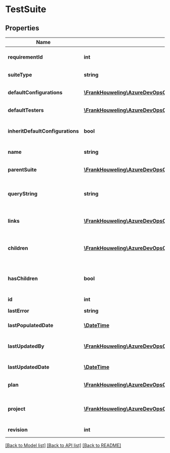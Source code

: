 # TestSuite

## Properties
Name | Type | Description | Notes
------------ | ------------- | ------------- | -------------
**requirementId** | **int** | Test suite requirement id. | [optional] 
**suiteType** | **string** | Test suite type. | [optional] 
**defaultConfigurations** | [**\FrankHouweling\AzureDevOpsClient\TestPlan\Model\TestConfigurationReference[]**](TestConfigurationReference.md) | Test suite default configurations. | [optional] 
**defaultTesters** | [**\FrankHouweling\AzureDevOpsClient\TestPlan\Model\IdentityRef[]**](IdentityRef.md) | Test suite default testers. | [optional] 
**inheritDefaultConfigurations** | **bool** | Default configuration was inherited or not. | [optional] 
**name** | **string** | Name of test suite. | [optional] 
**parentSuite** | [**\FrankHouweling\AzureDevOpsClient\TestPlan\Model\TestSuiteReference**](TestSuiteReference.md) | Test suite parent shallow reference. | [optional] 
**queryString** | **string** | Test suite query string, for dynamic suites. | [optional] 
**links** | [**\FrankHouweling\AzureDevOpsClient\TestPlan\Model\ReferenceLinks**](ReferenceLinks.md) | Links: self, testPoints, testCases, parent | [optional] 
**children** | [**\FrankHouweling\AzureDevOpsClient\TestPlan\Model\TestSuite[]**](TestSuite.md) | Child test suites of current test suite. | [optional] 
**hasChildren** | **bool** | Boolean value dictating if Child test suites are present | [optional] 
**id** | **int** | Id of test suite. | [optional] 
**lastError** | **string** | Last error for test suite. | [optional] 
**lastPopulatedDate** | [**\DateTime**](\DateTime.md) | Last populated date. | [optional] 
**lastUpdatedBy** | [**\FrankHouweling\AzureDevOpsClient\TestPlan\Model\IdentityRef**](IdentityRef.md) | IdentityRef of user who has updated test suite recently. | [optional] 
**lastUpdatedDate** | [**\DateTime**](\DateTime.md) | Last update date. | [optional] 
**plan** | [**\FrankHouweling\AzureDevOpsClient\TestPlan\Model\TestPlanReference**](TestPlanReference.md) | Test plan to which the test suite belongs. | [optional] 
**project** | [**\FrankHouweling\AzureDevOpsClient\TestPlan\Model\TeamProjectReference**](TeamProjectReference.md) | Test suite project shallow reference. | [optional] 
**revision** | **int** | Test suite revision. | [optional] 

[[Back to Model list]](../README.md#documentation-for-models) [[Back to API list]](../README.md#documentation-for-api-endpoints) [[Back to README]](../README.md)


